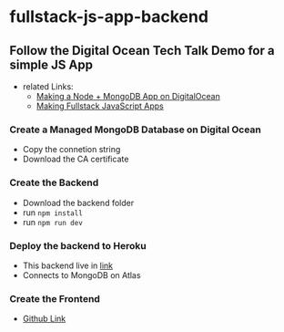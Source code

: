 # fullstack-js-app-backend

## Follow the Digital Ocean Tech Talk Demo for a simple JS App 

* related Links: 
  * [Making a Node + MongoDB App on DigitalOcean](https://www.youtube.com/watch?v=1171ScSfIrs&t=1862s)
  * [Making Fullstack JavaScript Apps](https://www.youtube.com/watch?v=C2AyOoZa5Yc)

### Create a Managed MongoDB Database on Digital Ocean

* Copy the connetion string
* Download the CA certificate

### Create the Backend 

* Download the backend folder
* run `npm install`
* run `npm run dev`

### Deploy the backend to Heroku

 * This backend live in [link](https://nodejs-tweets-app.herokuapp.com/tweets)
 * Connects to MongoDB on Atlas

### Create the Frontend

* [Github Link](https://github.com/jeanwang2dev/fullstack-js-app-frontend)

